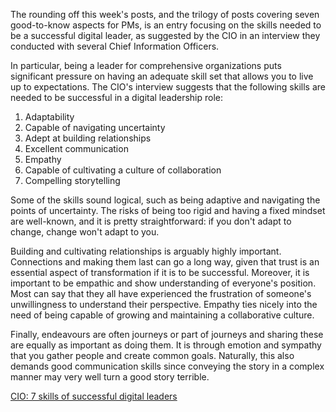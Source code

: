 The rounding off this week's posts, and the trilogy of posts covering seven good-to-know aspects for PMs, is an entry focusing on the skills needed to be a successful digital leader, as suggested by the CIO in an interview they conducted with several Chief Information Officers.

In particular, being a leader for comprehensive organizations puts significant pressure on having an adequate skill set that allows you to live up to expectations. The CIO's interview suggests that the following skills are needed to be successful in a digital leadership role: 
1. Adaptability
2. Capable of navigating uncertainty
3. Adept at building relationships
4. Excellent communication
5. Empathy
6. Capable of cultivating a culture of collaboration
7. Compelling storytelling

Some of the skills sound logical, such as being adaptive and navigating the points of uncertainty. The risks of being too rigid and having a fixed mindset are well-known, and it is pretty straightforward: if you don't adapt to change, change won't adapt to you. 

Building and cultivating relationships is arguably highly important. Connections and making them last can go a long way, given that trust is an essential aspect of transformation if it is to be successful. Moreover, it is important to be empathic and show understanding of everyone's position. Most can say that they all have experienced the frustration of someone's unwillingness to understand their perspective. Empathy ties nicely into the need of being capable of growing and maintaining a collaborative culture. 

Finally, endeavours are often journeys or part of journeys and sharing these are equally as important as doing them. It is through emotion and sympathy that you gather people and create common goals. Naturally, this also demands good communication skills since conveying the story in a complex manner may very well turn a good story terrible.

[CIO: 7 skills of successful digital leaders](https://www.cio.com/article/3627869/skills-of-successful-digital-leaders.html)

